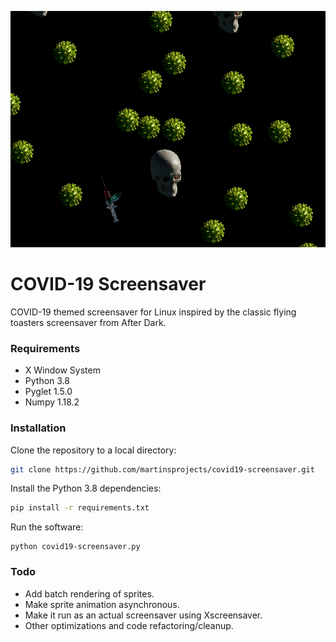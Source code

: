 ![Alt text](/docs/screenshot.png?raw=true)

# COVID-19 Screensaver
COVID-19 themed screensaver for Linux inspired by the classic flying toasters screensaver from After Dark.

### Requirements

* X Window System
* Python 3.8
* Pyglet 1.5.0
* Numpy 1.18.2

### Installation

Clone the repository to a local directory:
```bash
git clone https://github.com/martinsprojects/covid19-screensaver.git
```

Install the Python 3.8 dependencies:
```bash
pip install -r requirements.txt
```

Run the software:
```
python covid19-screensaver.py
```

### Todo

* Add batch rendering of sprites.
* Make sprite animation asynchronous.
* Make it run as an actual screensaver using Xscreensaver.
* Other optimizations and code refactoring/cleanup.